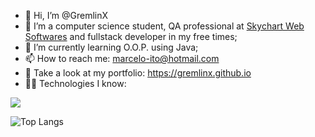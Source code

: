 - 👋 Hi, I’m @GremlinX
- 👀 I’m a computer science student, QA professional at <a href="https://skychart.com.br/pt_br/">Skychart Web Softwares<a/> and fullstack developer in my free times;
- 🌱 I’m currently learning O.O.P. using Java;
- 📫 How to reach me: marcelo-ito@hotmail.com
- 📃 Take a look at my portfolio: https://gremlinx.github.io
- 🧑‍💻 Technologies I know:
<p align="left">
  <img src="https://skillicons.dev/icons?i=html,css,javascript,jquery,react,bootstrap,express,nodejs,java,spring,mongodb,mysql,postman,jenkins,vscode,eclipse,heroku,git" />
</p>

![Top Langs](https://github-readme-stats.vercel.app/api/top-langs/?username=GremlinX&layout=compact)
